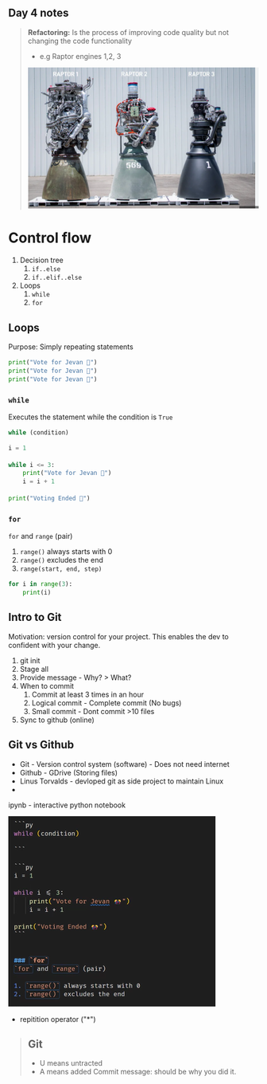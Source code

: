## Day 4 notes

> **Refactoring:** Is the process of improving code quality but not changing the code functionality
>
> - e.g Raptor engines 1,2, 3
>
> ![alt text](image-2.png)

# Control flow

1. Decision tree
   1. `if..else`
   2. `if..elif..else`
2. Loops
   1. `while`
   2. `for`

## Loops

Purpose: Simply repeating statements

```py
print("Vote for Jevan 🎊")
print("Vote for Jevan 🎊")
print("Vote for Jevan 🎊")
```

### `while`

Executes the statement while the condition is `True`

```py
while (condition)

```

```py
i = 1

while i <= 3:
    print("Vote for Jevan 🎊")
    i = i + 1

print("Voting Ended 🎊")
```

### `for`

`for` and `range` (pair)

1. `range()` always starts with 0
2. `range()` excludes the end
3. `range(start, end, step)`

```py
for i in range(3):
    print(i)
```

## Intro to Git

Motivation: version control for your project. This enables the dev to confident with your change.

1. git init
2. Stage all
3. Provide message - Why? > What?
4. When to commit
   1. Commit at least 3 times in an hour
   2. Logical commit - Complete commit (No bugs)
   3. Small commit - Dont commit >10 files
5. Sync to github (online)

## Git vs Github

- Git - Version control system (software) - Does not need internet
- Github - GDrive (Storing files)
- Linus Torvalds - devloped git as side project to maintain Linux
-

ipynb - interactive python notebook

![alt text](image-3.png)

- repitition operator ("\*")

> ## Git
>
> - U means untracted
> - A means added
>   Commit message: should be why you did it.
